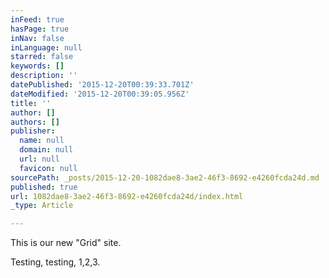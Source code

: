 ```yaml
---
inFeed: true
hasPage: true
inNav: false
inLanguage: null
starred: false
keywords: []
description: ''
datePublished: '2015-12-20T00:39:33.701Z'
dateModified: '2015-12-20T00:39:05.956Z'
title: ''
author: []
authors: []
publisher:
  name: null
  domain: null
  url: null
  favicon: null
sourcePath: _posts/2015-12-20-1082dae8-3ae2-46f3-8692-e4260fcda24d.md
published: true
url: 1082dae8-3ae2-46f3-8692-e4260fcda24d/index.html
_type: Article

---
```

This is our new "Grid" site.

Testing, testing, 1,2,3\.